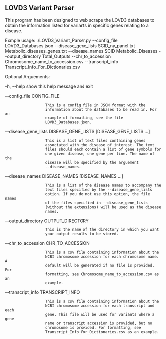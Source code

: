 ## LOVD3 Variant Parser

This program has been designed to web scrape the LOVD3 databases to obtain the information
listed for variants in specific genes relating to a disease.

Exmple usage: ./LOVD3_Variant_Parser.py --config_file LOVD3_Databases.json --disease_gene_lists SCID_ny_panel.txt Metabolic_diseases_genes.txt --disease_names SCID Metabolic_Diseases --output_directory Total_Outputs --chr_to_accession Chromosome_name_to_accession.csv --transcript_info Transcript_Info_For_Dictionaries.csv

Optional Arguements:

-h, --help            show this help message and exit

--config_file CONFIG_FILE

                      This is a config file in JSON format with the
                      information about the databases to be read in. For an
                      example of formatting, see the file
                      LOVD3_Databases.json.

--disease_gene_lists DISEASE_GENE_LISTS [DISEASE_GENE_LISTS ...]

                      This is a list of text files containing genes
                      associated with the disease of interest. The text
                      files should each contain a list of gene symbols for
                      one given disease, one gene per line. The name of the
                      disease will be specified by the arguement
                      --disease_names.

--disease_names DISEASE_NAMES [DISEASE_NAMES ...]

                      This is a list of the disease names to accompany the
                      text files specified by the --disease_gene_lists
                      option. If you do not use this option, the file names
                      of the files specified in --disease_gene_lists
                      (without the extensions) will be used as the disease
                      names.

--output_directory OUTPUT_DIRECTORY

                      This is the name of the directory in which you want
                      your output results to be stored.

--chr_to_accession CHR_TO_ACCESSION

                      This is a csv file containing information about the
                      NCBI chromosome accession for each chromosome name. A
                      default will be generated if no file is provided. For
                      formatting, see Chromosome_name_to_accession.csv as an
                      example.

--transcript_info TRANSCRIPT_INFO

                      This is a csv file containing information about the
                      NCBI chromosome accession for each transcript and each
                      gene. This file will be used for variants where a gene
                      name or transcript accession is provided, but no
                      chromosome is provided. For formatting, see
                      Transcript_Info_For_Dictionaries.csv as an example.
